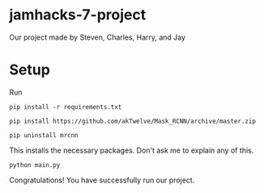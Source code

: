 # jamhacks-7-project
Our project made by Steven, Charles, Harry, and Jay

# Setup
Run
```
pip install -r requirements.txt

pip install https://github.com/akTwelve/Mask_RCNN/archive/master.zip

pip uninstall mrcnn
``` 
This installs the necessary packages.
Don't ask me to explain any of this.

```
python main.py
```
Congratulations! You have successfully run our project.
